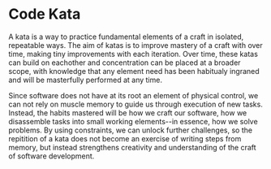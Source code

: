 # Code Kata

A kata is a way to practice fundamental elements of a craft in isolated, repeatable ways.  The aim of katas is to improve mastery of a craft with over time, making tiny improvements with each iteration.  Over time, these katas can build on eachother and concentration can be placed at a broader scope, with knowledge that any element need has been habitualy ingraned and will be masterfully performed at any time.

Since software does not have at its root an element of physical control, we can not rely on muscle memory to guide us through execution of new tasks.  Instead, the habits mastered will be how we craft our software, how we disassemble tasks into small working elements--in essence, how we solve problems. By using constraints, we can unlock further challenges, so the repitition of a kata does not become an exercise of writing steps from memory, but instead strengthens creativity and understanding of the craft of software development. 

